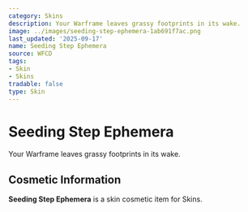 ```yaml
---
category: Skins
description: Your Warframe leaves grassy footprints in its wake.
image: ../images/seeding-step-ephemera-1ab691f7ac.png
last_updated: '2025-09-17'
name: Seeding Step Ephemera
source: WFCD
tags:
- Skin
- Skins
tradable: false
type: Skin
---
```


# Seeding Step Ephemera

Your Warframe leaves grassy footprints in its wake.

## Cosmetic Information

**Seeding Step Ephemera** is a skin cosmetic item for Skins.

